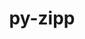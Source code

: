 ---
title: "py-zipp"
layout: cache
categories: [package, develop]
meta: {"compilers": ["none"], "num_specs": 14, "num_specs_by_stack": {"hep": 14, "root": 14}, "oss": ["ubuntu22.04"], "platforms": ["linux"], "stacks": ["hep", "root"], "targets": ["x86_64_v3"], "versions": ["3.17.0"]}
spec_details: [{"compiler": "none", "hash": "2xyyogaeaa5fycfiswn4gto3mhgjmbon", "os": "ubuntu22.04", "platform": "linux", "size": "-", "stacks": ["hep", "root"], "target": "x86_64_v3", "variants": ["build_system=python_pip"], "versions": ["3.17.0"]}, {"compiler": "none", "hash": "37bmpnv44dgwj4porrug6kv4kj7jw2rs", "os": "ubuntu22.04", "platform": "linux", "size": "-", "stacks": ["hep", "root"], "target": "x86_64_v3", "variants": ["build_system=python_pip"], "versions": ["3.17.0"]}, {"compiler": "none", "hash": "3i6ojlprvl3ybafmfyvgaqqxhcsplxdq", "os": "ubuntu22.04", "platform": "linux", "size": "-", "stacks": ["hep", "root"], "target": "x86_64_v3", "variants": ["build_system=python_pip"], "versions": ["3.17.0"]}, {"compiler": "none", "hash": "5arkpa7wchaanfj5km5pqmsw24eygzxh", "os": "ubuntu22.04", "platform": "linux", "size": "-", "stacks": ["hep", "root"], "target": "x86_64_v3", "variants": ["build_system=python_pip"], "versions": ["3.17.0"]}, {"compiler": "none", "hash": "6jmtfepgv3vbs4ernz63vcmh3lp4xt53", "os": "ubuntu22.04", "platform": "linux", "size": "-", "stacks": ["hep", "root"], "target": "x86_64_v3", "variants": ["build_system=python_pip"], "versions": ["3.17.0"]}, {"compiler": "none", "hash": "6owihokwwby5b3hd6jyxxfldu3kxhbvn", "os": "ubuntu22.04", "platform": "linux", "size": "-", "stacks": ["hep", "root"], "target": "x86_64_v3", "variants": ["build_system=python_pip"], "versions": ["3.17.0"]}, {"compiler": "none", "hash": "ekuefsc7w6unmc2tgr6viximcuixi2sq", "os": "ubuntu22.04", "platform": "linux", "size": "-", "stacks": ["hep", "root"], "target": "x86_64_v3", "variants": ["build_system=python_pip"], "versions": ["3.17.0"]}, {"compiler": "none", "hash": "iklealopqnoaqht4lbgj3owosfxfl3oy", "os": "ubuntu22.04", "platform": "linux", "size": "-", "stacks": ["hep", "root"], "target": "x86_64_v3", "variants": ["build_system=python_pip"], "versions": ["3.17.0"]}, {"compiler": "none", "hash": "jspp4giwilpro2er3a4moqlua73sd2jn", "os": "ubuntu22.04", "platform": "linux", "size": "-", "stacks": ["hep", "root"], "target": "x86_64_v3", "variants": ["build_system=python_pip"], "versions": ["3.17.0"]}, {"compiler": "none", "hash": "qruaklfbzahjcovierfzyq6b5y3v7grf", "os": "ubuntu22.04", "platform": "linux", "size": "-", "stacks": ["hep", "root"], "target": "x86_64_v3", "variants": ["build_system=python_pip"], "versions": ["3.17.0"]}, {"compiler": "none", "hash": "s33foz4pm2sgogrbbaop5zkbvybe355x", "os": "ubuntu22.04", "platform": "linux", "size": "-", "stacks": ["hep", "root"], "target": "x86_64_v3", "variants": ["build_system=python_pip"], "versions": ["3.17.0"]}, {"compiler": "none", "hash": "utsk2yseifvdqzeyiekhbqj74og5y62p", "os": "ubuntu22.04", "platform": "linux", "size": "-", "stacks": ["hep", "root"], "target": "x86_64_v3", "variants": ["build_system=python_pip"], "versions": ["3.17.0"]}, {"compiler": "none", "hash": "w6wgbkenq43k5mkqdetfngmalwoya5st", "os": "ubuntu22.04", "platform": "linux", "size": "-", "stacks": ["hep", "root"], "target": "x86_64_v3", "variants": ["build_system=python_pip"], "versions": ["3.17.0"]}, {"compiler": "none", "hash": "xoic3sws2ori22fqwrz7wob635pakzhh", "os": "ubuntu22.04", "platform": "linux", "size": "-", "stacks": ["hep", "root"], "target": "x86_64_v3", "variants": ["build_system=python_pip"], "versions": ["3.17.0"]}]
---